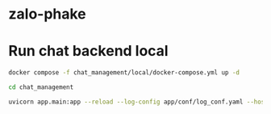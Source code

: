 # zalo-phake


# Run chat backend local
```bash
docker compose -f chat_management/local/docker-compose.yml up -d

cd chat_management

uvicorn app.main:app --reload --log-config app/conf/log_conf.yaml --host 0.0.0.0 --port 3000
```